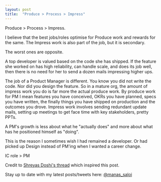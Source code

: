 ```yaml
---
layout: post
title:  "Produce > Process > Impress"
---
```


Produce > Process > Impress.

I believe that the best jobs/roles optimise for Produce work and rewards for the same. The Impress work is also part of the job, but it is secondary.

The worst ones are opposite.

A top developer is valued based on the code she has shipped. If the feature she worked on has high reliability, can handle scale, and does its job well, then there is no need for her to send a dozen mails impressing higher ups.

The job of a Product Manager is different. You know you did not write the code. Nor did you design the feature. So in a mature org, the amount of impress work you do is far more the actual produce work. By produce work for PM I mean features you have conceived, OKRs you have planned, specs you have written, the finally things you have shipped on production and the outcomes you drove. Impress work involves sending redundant update mails, setting up meetings to get face time with key stakeholders, pretty PPTs.

A PM's growth is less about what he "actually does" and more about what has he positioned himself as "doing".

This is the reason I sometimes wish I had remained a developer. Or had picked up Design instead of PM'ing when I wanted a career change.

IC role > PM

Credit to [Shreyas Doshi's thread](https://mobile.twitter.com/i/status/1256652582447017985) which inspired this post. 

Stay up to date with my latest posts/tweets here: [@manas_saloi](http://twitter.com/manas_saloi)
